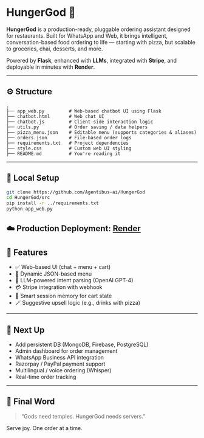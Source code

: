 # HungerGod 🍕

**HungerGod** is a production-ready, pluggable ordering assistant designed for restaurants.
Built for WhatsApp and Web, it brings intelligent, conversation-based food ordering to life — starting with pizza, but scalable to groceries, chai, desserts, and more.

Powered by **Flask**, enhanced with **LLMs**, integrated with **Stripe**, and deployable in minutes with **Render**.

---

## ⚙️ Structure 

```
.
├── app_web.py         # Web-based chatbot UI using Flask
├── chatbot.html       # Web chat UI
├── chatbot.js         # Client-side interaction logic
├── utils.py           # Order saving / data helpers
├── pizza_menu.json    # Editable menu (supports categories & aliases)
├── orders.json        # File-based order logs
├── requirements.txt   # Project dependencies
├── style.css          # Custom web UI styling
├── README.md          # You're reading it
```

---

## 🚀 Local Setup

```bash
git clone https://github.com/Agentibus-ai/HungerGod
cd HungerGod/src
pip install -r ../requirements.txt
python app_web.py
```

## ☁️ Production Deployment: [Render](https://hungergod.onrender.com/) 


## 🧠 Features
- ✅ Web-based UI (chat + menu + cart)
- 🧾 Dynamic JSON-based menu
- 🧠 LLM-powered intent parsing (OpenAI GPT-4)
- 💳 Stripe integration with webhook
- 🔁 Smart session memory for cart state
- 🪄 Suggestive upsell logic (e.g., drinks with pizza)

---

## 📌 Next Up
- Add persistent DB (MongoDB, Firebase, PostgreSQL)
- Admin dashboard for order management
- WhatsApp Business API integration
- Razorpay / PayPal payment support
- Multilingual / voice ordering (Whisper)
- Real-time order tracking

---

## 🏁 Final Word
> “Gods need temples. HungerGod needs servers.”

Serve joy. One order at a time.
